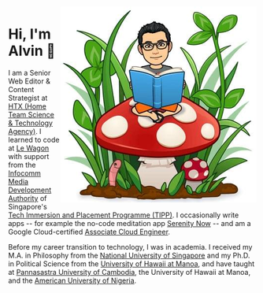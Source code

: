 <img src="https://github.com/alvinqingxing/alvinqingxing/blob/main/Alvin.jpg" align="right">

# Hi, I'm Alvin 👋

I am a Senior Web Editor & Content Strategist at [HTX (Home Team Science & Technology Agency)](https://www.htx.gov.sg/). I learned to code at [Le Wagon](https://www.lewagon.com/singapore/web-development-course/full-time) with support from the [Infocomm Media Development Authority](https://www.imda.gov.sg/) of Singapore's [Tech Immersion and Placement Programme (TIPP)](https://www.imda.gov.sg/imtalent/programmes/tipp). I occasionally write apps -- for example the no-code meditation app [Serenity Now](https://serenity-now.glideapp.io/dl/d0a5f4) -- and am a Google Cloud-certified [Associate Cloud Engineer](https://www.credential.net/68ac2aae-956e-4833-b1d1-c56d53785bf8).

Before my career transition to technology, I was in academia. I received my M.A. in Philosophy from the [National University of Singapore](https://fass.nus.edu.sg/philo/) and my Ph.D. in Political Science from the [University of Hawaii at Manoa](https://politicalscience.manoa.hawaii.edu/), and have taught at [Pannasastra University of Cambodia](http://www.puc.edu.kh/), the University of Hawaii at Manoa, and the [American University of Nigeria](https://www.aun.edu.ng/).
